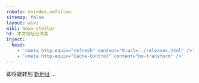 ```yaml
---
robots: noindex,nofollow
sitemap: false
layout: wiki
wiki: hexo-stellar
h1: 本文地址已改变
inject:
  head:
    - '<meta http-equiv="refresh" content="0;url=../releases.html" />'
    - '<meta http-equiv="Cache-Control" content="no-transform" />'
---
```


即将跳转到 [新地址](../releases.html) ...
